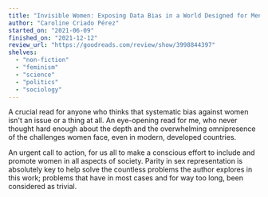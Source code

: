```yaml
---
title: "Invisible Women: Exposing Data Bias in a World Designed for Men"
author: "Caroline Criado Pérez"
started_on: "2021-06-09"
finished_on: "2021-12-12"
review_url: "https://goodreads.com/review/show/3998844397"
shelves:
  - "non-fiction"
  - "feminism"
  - "science"
  - "politics"
  - "sociology"
---
```


A crucial read for anyone who thinks that systematic bias against women isn't an issue or a thing at
all. An eye-opening read for me, who never thought hard enough about the depth and the overwhelming
omnipresence of the challenges women face, even in modern, developed countries.

An urgent call to action, for us all to make a conscious effort to include and promote women in all
aspects of society. Parity in sex representation is absolutely key to help solve the countless
problems the author explores in this work; problems that have in most cases and for way too long,
been considered as trivial.
